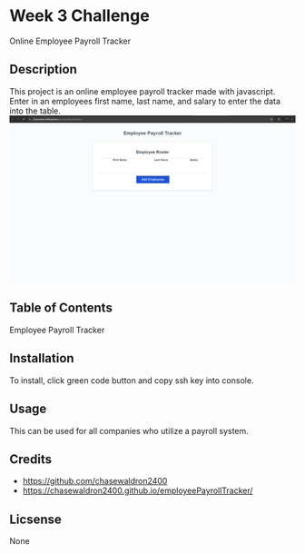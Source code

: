 # Week 3 Challenge

Online Employee Payroll Tracker


## Description

This project is an online employee payroll tracker made with javascript. Enter in an employees first name, last name, and salary to enter the data into the table.
![alt text](image.png)

## Table of Contents

Employee Payroll Tracker

## Installation

To install, click green code button and copy ssh key into console.

## Usage

This can be used for all companies who utilize a payroll system.

## Credits

- https://github.com/chasewaldron2400
- https://chasewaldron2400.github.io/employeePayrollTracker/


## Licsense 

None
